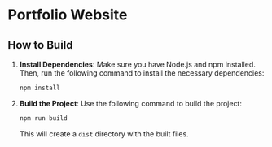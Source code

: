 # Portfolio Website

## How to Build

1. **Install Dependencies**:
   Make sure you have Node.js and npm installed. Then, run the following command to install the necessary dependencies:
   ```sh
   npm install
   ```

2. **Build the Project**:
   Use the following command to build the project:
   ```sh
   npm run build
   ```

   This will create a `dist` directory with the built files.